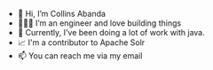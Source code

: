 - 👋 Hi, I’m Collins Abanda
- 👨🏿‍💻 I’m an engineer and love building things 
- 🌱 Currently, I've been doing a lot of work with java.  
- 📈  I'm a contributor to Apache Solr 
- 📫 You can reach me via my email
<!---
Caa52/Caa52 is a ✨ special ✨ repository because its `README.md` (this file) appears on your GitHub profile.
You can click the Preview link to take a look at your changes.
--->
